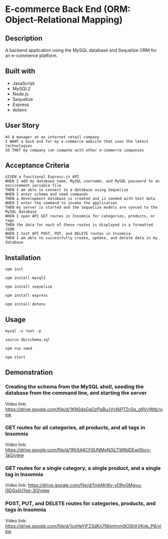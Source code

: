# E-commerce Back End (ORM: Object-Relational Mapping)

## Description

A backend application using the MySQL database and Sequelize ORM for an e-commerce platform.

## Built with

- JavaScript
- MySQL2
- Node.js
- Sequelize
- Express
- dotenv

## User Story

```
AS A manager at an internet retail company
I WANT a back end for my e-commerce website that uses the latest technologies
SO THAT my company can compete with other e-commerce companies
```

## Acceptance Criteria

```
GIVEN a functional Express.js API
WHEN I add my database name, MySQL username, and MySQL password to an environment variable file
THEN I am able to connect to a database using Sequelize
WHEN I enter schema and seed commands
THEN a development database is created and is seeded with test data
WHEN I enter the command to invoke the application
THEN my server is started and the Sequelize models are synced to the MySQL database
WHEN I open API GET routes in Insomnia for categories, products, or tags
THEN the data for each of these routes is displayed in a formatted JSON
WHEN I test API POST, PUT, and DELETE routes in Insomnia
THEN I am able to successfully create, update, and delete data in my database
```

## Installation

`npm init`

`npm install mysql2`

`npm install sequelize`

`npm install express`

`npm install dotenv`

## Usage

`mysql -u root -p`

`source db/schema.sql`

`npm run seed`

`npm start`

## Demonstration

### Creating the schema from the MySQL shell, seeding the database from the command line, and starting the server

<img src="./Develop/assets/video1.gif" alt="" /></br>
Video link: https://drive.google.com/file/d/1KNSdsGaOzPaBuJVvNiP7ZnSe_g9VyWtb/view

### GET routes for all categories, all products, and all tags in Insomnia

<img src="./Develop/assets/video2.gif" alt="" /></br>
Video link: https://drive.google.com/file/d/1Rh5A6CF6UNMpN3iLTWRdDEwi5bcx-1aG/view

### GET routes for a single category, a single product, and a single tag in Insomnia

<img src="./Develop/assets/video3.gif" alt="" /></br>
Video link: https://drive.google.com/file/d/1mkMriKv-yDRvGMgyu-jSDGxjjU1gq-3O/view

### POST, PUT, and DELETE routes for categories, products, and tags in Insomnia

<img src="./Develop/assets/video4.gif" alt="" /></br>
Video link: https://drive.google.com/file/d/1cxHeYlFZ3dKn7Nhjnhnm9OShXVKnk_P6/view

